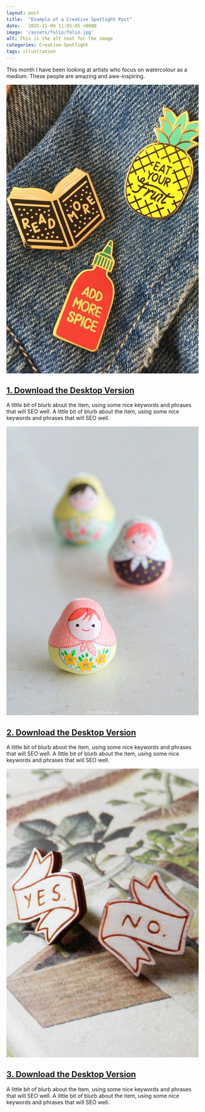 ```yaml
---
layout: post
title:  "Example of a Creative Spotlight Post"
date:   2015-11-09 11:05:45 +0000
image: '/assets/folio/folio.jpg'
alt: This is the alt text for the image
categories: Creative-Spotlight
tags: illustration
---
```


This month I have been looking at artists who focus on watercolour as a medium. These people are amazing and awe-inspiring.

![ALT](/assets/blog/2015_09/wishlist01.jpg "TITLE")

[1. Download the Desktop Version](http://example.com/)
---
A little bit of blurb about the item, using some nice keywords and phrases that will SEO well. A little bit of blurb about the item, using some nice keywords and phrases that will SEO well.

![ALT](/assets/blog/2015_09/wishlist02.jpg "TITLE")

[2. Download the Desktop Version](http://example.com/)
---
A little bit of blurb about the item, using some nice keywords and phrases that will SEO well. A little bit of blurb about the item, using some nice keywords and phrases that will SEO well.

![ALT](/assets/blog/2015_09/wishlist03.jpg "TITLE")

[3. Download the Desktop Version](http://example.com/)
---
A little bit of blurb about the item, using some nice keywords and phrases that will SEO well. A little bit of blurb about the item, using some nice keywords and phrases that will SEO well.
